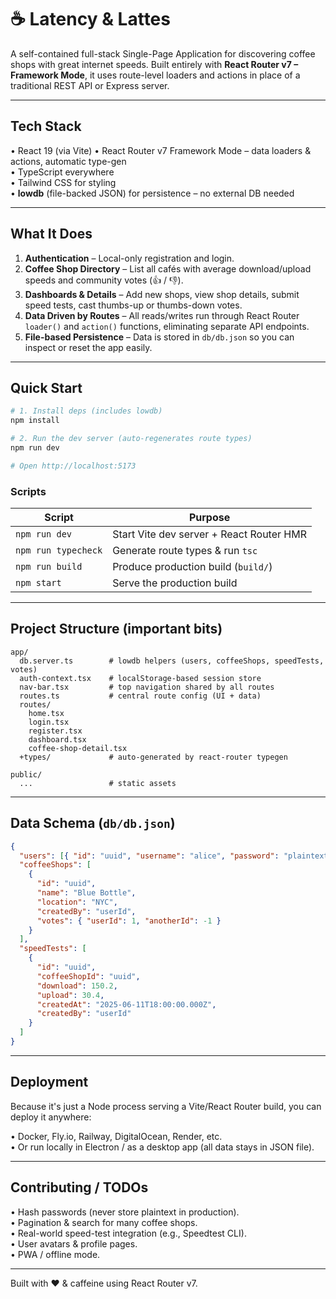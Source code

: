 # ☕️ Latency & Lattes

A self-contained full-stack Single-Page Application for discovering coffee shops with great internet speeds. Built entirely with **React Router v7 – Framework Mode**, it uses route-level loaders and actions in place of a traditional REST API or Express server.

---

## Tech Stack

• React 19 (via Vite)
• React Router v7 Framework Mode – data loaders & actions, automatic type-gen  
• TypeScript everywhere  
• Tailwind CSS for styling  
• **lowdb** (file-backed JSON) for persistence – no external DB needed

---

## What It Does

1. **Authentication** – Local-only registration and login.
2. **Coffee Shop Directory** – List all cafés with average download/upload speeds and community votes (👍 / 👎).
3. **Dashboards & Details** – Add new shops, view shop details, submit speed tests, cast thumbs-up or thumbs-down votes.
4. **Data Driven by Routes** – All reads/writes run through React Router `loader()` and `action()` functions, eliminating separate API endpoints.
5. **File-based Persistence** – Data is stored in `db/db.json` so you can inspect or reset the app easily.

---

## Quick Start

```bash
# 1. Install deps (includes lowdb)
npm install

# 2. Run the dev server (auto-regenerates route types)
npm run dev

# Open http://localhost:5173
```

### Scripts

| Script              | Purpose                                  |
| ------------------- | ---------------------------------------- |
| `npm run dev`       | Start Vite dev server + React Router HMR |
| `npm run typecheck` | Generate route types & run `tsc`         |
| `npm run build`     | Produce production build (`build/`)      |
| `npm start`         | Serve the production build               |

---

## Project Structure (important bits)

```
app/
  db.server.ts        # lowdb helpers (users, coffeeShops, speedTests, votes)
  auth-context.tsx    # localStorage-based session store
  nav-bar.tsx         # top navigation shared by all routes
  routes.ts           # central route config (UI + data)
  routes/
    home.tsx
    login.tsx
    register.tsx
    dashboard.tsx
    coffee-shop-detail.tsx
  +types/             # auto-generated by react-router typegen

public/
  ...                 # static assets
```

---

## Data Schema (`db/db.json`)

```json
{
  "users": [{ "id": "uuid", "username": "alice", "password": "plaintext" }],
  "coffeeShops": [
    {
      "id": "uuid",
      "name": "Blue Bottle",
      "location": "NYC",
      "createdBy": "userId",
      "votes": { "userId": 1, "anotherId": -1 }
    }
  ],
  "speedTests": [
    {
      "id": "uuid",
      "coffeeShopId": "uuid",
      "download": 150.2,
      "upload": 30.4,
      "createdAt": "2025-06-11T18:00:00.000Z",
      "createdBy": "userId"
    }
  ]
}
```

---

## Deployment

Because it's just a Node process serving a Vite/React Router build, you can deploy it anywhere:

• Docker, Fly.io, Railway, DigitalOcean, Render, etc.  
• Or run locally in Electron / as a desktop app (all data stays in JSON file).

---

## Contributing / TODOs

• Hash passwords (never store plaintext in production).  
• Pagination & search for many coffee shops.  
• Real-world speed-test integration (e.g., Speedtest CLI).  
• User avatars & profile pages.  
• PWA / offline mode.

---

Built with ❤️ & caffeine using React Router v7.

